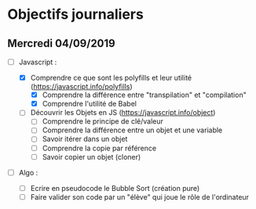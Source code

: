 # Objectifs journaliers

## Mercredi 04/09/2019

- [ ] Javascript :

  - [x] Comprendre ce que sont les polyfills et leur utilité (https://javascript.info/polyfills)
    - [x] Comprendre la différence entre "transpilation" et "compilation"
    - [x] Comprendre l'utilité de Babel
  - [ ] Découvrir les Objets en JS (https://javascript.info/object)
    - [ ] Comprendre le principe de clé/valeur
    - [ ] Comprendre la différence entre un objet et une variable
    - [ ] Savoir itérer dans un objet
    - [ ] Comprendre la copie par référence
    - [ ] Savoir copier un objet (cloner)

- [ ] Algo :
  - [ ] Ecrire en pseudocode le Bubble Sort (création pure)
  - [ ] Faire valider son code par un "élève" qui joue le rôle de l'ordinateur
